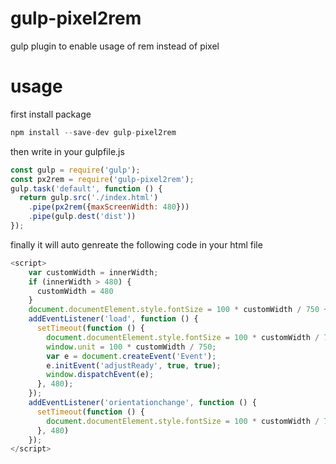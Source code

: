 # gulp-pixel2rem
gulp plugin to enable usage of rem instead of pixel

# usage
first install package

```javascript
npm install --save-dev gulp-pixel2rem
```

then write in your gulpfile.js

```javascript
const gulp = require('gulp');
const px2rem = require('gulp-pixel2rem');
gulp.task('default', function () {
  return gulp.src('./index.html')
    .pipe(px2rem({maxScreenWidth: 480}))
    .pipe(gulp.dest('dist'))
});
```

finally it will auto genreate the following code in your html file
```javascript
<script>
    var customWidth = innerWidth;
    if (innerWidth > 480) {
      customWidth = 480
    }
    document.documentElement.style.fontSize = 100 * customWidth / 750 + 'px';
    addEventListener('load', function () {
      setTimeout(function () {
        document.documentElement.style.fontSize = 100 * customWidth / 750 + 'px';
        window.unit = 100 * customWidth / 750;
        var e = document.createEvent('Event');
        e.initEvent('adjustReady', true, true);
        window.dispatchEvent(e);
      }, 480);
    });
    addEventListener('orientationchange', function () {
      setTimeout(function () {
        document.documentElement.style.fontSize = 100 * customWidth / 750 + 'px';
      }, 480)
    });
</script>
```
